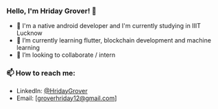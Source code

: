 ### Hello, I'm Hriday Grover! 👋


- 🔭 I'm a native android developer and I'm currently studying in IIIT Lucknow
- 🌱 I’m currently learning flutter, blockchain development and machine learning
- 👯 I’m looking to collaborate / intern

### 📫 How to reach me:

- LinkedIn: [@HridayGrover](https://www.linkedin.com/in/hriday-grover-186384196/)
- Email: [groverhriday12@gmail.com]

<!--
**Grovercode/Grovercode** is a ✨ _special_ ✨ repository because its `README.md` (this file) appears on your GitHub profile.

Here are some ideas to get you started:

- 🔭 I’m currently working on ...
- 🌱 I’m currently learning ...
- 👯 I’m looking to collaborate on ...
- 🤔 I’m looking for help with ...
- 💬 Ask me about ...
- 📫 How to reach me: ...
- 😄 Pronouns: ...
- ⚡ Fun fact: ...
-->

